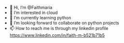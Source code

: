 - 👋 Hi, I’m @Faithmaria
- 👀 I’m interested in cloud
- 🌱 I’m currently learning python
- 💞️ I’m looking forward to collaborate on python projects
- 📫 How to reach me is through my linkedin profile https://www.linkedin.com/in/faith-m-b521b71b5

<!---
Faithmaria/Faithmaria is a ✨ special ✨ repository because its `README.md` (this file) appears on your GitHub profile.
You can click the Preview link to take a look at your changes.
--->
